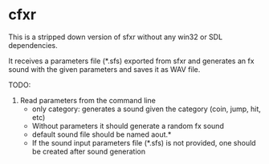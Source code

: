 # cfxr

This is a stripped down version of sfxr without any win32 or SDL dependencies.

It receives a parameters file (*.sfs) exported from sfxr and generates an fx sound with the given parameters and saves it as WAV file.

TODO:
1. Read parameters from the command line 
   - only category: generates a sound given the category (coin, jump, hit, etc)
   - Without parameters it should generate a random fx sound
   - default sound file should be named aout.* 
   - If the sound input parameters file (*.sfs) is not provided, one should be created after sound generation


